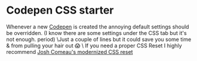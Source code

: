 # Codepen CSS starter

Whenever a new [Codepen](https://www.codepen.com) is created the annoying default settings should be overridden.
\(I know there are some settings under the CSS tab but it's not enough. period)
\Just a couple of lines but it could save you some time & from pulling your hair out 😱
\\
If you need a proper CSS Reset I highly recommend [Josh Comeau's modernized CSS reset](https://www.joshwcomeau.com/css/custom-css-reset/)
